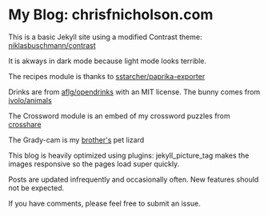 # My Blog: chrisfnicholson.com

This is a basic Jekyll site using a modified Contrast theme: [niklasbuschmann/contrast](https://www.github.com/datapolitical/contrast)

It is akways in dark mode because light mode looks terrible.

The recipes module is thanks to [sstarcher/paprika-exporter](https://www.github.com/sstarcher/paprika-exporter)

Drinks are from [aflg/opendrinks](https://www.github.com/aflg/opendrinks) with an MIT license. The bunny comes from [ivolo/animals](https://www.github.com/ivolo/animals)

The Crossword module is an embed of my crossword puzzles from [crosshare](https://www.crosshare.org)

The Grady-cam is my [brother's](https://www.github.com/nicholsonjf) pet lizard

This blog is heavily optimized using plugins: jekyll_picture_tag makes the images responsive so the pages load super quickly.

Posts are updated infrequently and occasionally often. New features should not be expected.

If you have comments, please feel free to submit an issue.
